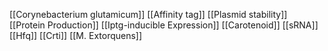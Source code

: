 [[Corynebacterium glutamicum]]
[[Affinity tag]]
[[Plasmid stability]]
[[Protein Production]]
[[Iptg-inducible Expression]]
[[Carotenoid]]
[[sRNA]]
[[Hfq]]
[[Crti]]
[[M. Extorquens]]
